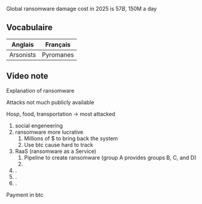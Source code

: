 Global ransomware damage cost in 2025 is $57B, ~$150M a day


## Vocabulaire

| Anglais   | Français  |
| --------- | --------- |
| Arsonists | Pyromanes |

## Video note

Explanation of ransomware

Attacks not much publicly available

Hosp, food, transportation -> most attacked

1. social engeneering
2. ransomware more lucrative
	1. Millions of $ to bring back the system
	2. Use btc cause hard to track
3. RaaS (ransomware as a Service)
	1. Pipeline to create ransomware (group A provides groups B, C, and D)
	2. 
4. .
5. .
6. .


Payment in btc
